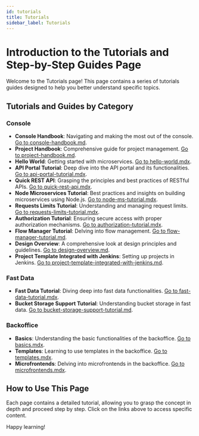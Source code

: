 ```yaml
---
id: tutorials
title: Tutorials
sidebar_label: Tutorials
---
```


# Introduction to the Tutorials and Step-by-Step Guides Page

Welcome to the Tutorials page! This page contains a series of tutorials guides designed to help you better understand specific topics.

## Tutorials and Guides by Category

### **Console**
- **Console Handbook**: Navigating and making the most out of the console. [Go to console-handbook.md](/getting-started/tutorials/console/console-handbook.md).
- **Project Handbook**: Comprehensive guide for project management. [Go to project-handbook.md](/getting-started/tutorials/console/project-handbook.md).
- **Hello World**: Getting started with microservices. [Go to hello-world.mdx](/getting-started/tutorials/microservices/hello-world.mdx).
- **API Portal Tutorial**: Deep dive into the API portal and its functionalities. [Go to api-portal-tutorial.mdx](/getting-started/tutorials/api-portal/api-portal-tutorial.mdx).
- **Quick REST API**: Grasping the principles and best practices of RESTful APIs. [Go to quick-rest-api.mdx](/getting-started/tutorials/rest-api/quick-rest-api.mdx).
- **Node Microservices Tutorial**: Best practices and insights on building microservices using Node.js. [Go to node-ms-tutorial.mdx](/getting-started/tutorials/node-ms/node-ms-tutorial.mdx).
- **Requests Limits Tutorial**: Understanding and managing request limits. [Go to requests-limits-tutorial.mdx](/getting-started/tutorials/requests-limits/requests-limits-tutorial.mdx).
- **Authorization Tutorial**: Ensuring secure access with proper authorization mechanisms. [Go to authorization-tutorial.mdx](/getting-started/tutorials/authorization/authorization-tutorial.mdx).
- **Flow Manager Tutorial**: Delving into flow management. [Go to flow-manager-tutorial.md](/getting-started/tutorials/flow-manager/flow-manager-tutorial.md).
- **Design Overview**: A comprehensive look at design principles and guidelines. [Go to design-overview.md](/getting-started/tutorials/design-overview/design-overview.md).
- **Project Template Integrated with Jenkins**: Setting up projects in Jenkins. [Go to project-template-integrated-with-jenkins.md](/getting-started/tutorials/create-project-jenkins/project-template-integrated-with-jenkins.md).


### **Fast Data**
- **Fast Data Tutorial**: Diving deep into fast data functionalities. [Go to fast-data-tutorial.mdx](/getting-started/tutorials/fast-data/fast-data-tutorial.mdx).
- **Bucket Storage Support Tutorial**: Understanding bucket storage in fast data. [Go to bucket-storage-support-tutorial.md](/getting-started/tutorials/fast-data/bucket-storage-support-tutorial.md).



### **Backoffice**
- **Basics**: Understanding the basic functionalities of the backoffice. [Go to basics.mdx](/getting-started/tutorials/backoffice/basics.mdx).
- **Templates**: Learning to use templates in the backoffice. [Go to templates.mdx](/getting-started/tutorials/backoffice/templates.mdx).
- **Microfrontends**: Delving into microfrontends in the backoffice. [Go to microfrontends.mdx](/getting-started/tutorials/backoffice/microfrontends.mdx).

## How to Use This Page

Each page contains a detailed tutorial, allowing you to grasp the concept in depth and proceed step by step. Click on the links above to access specific content.

Happy learning!


